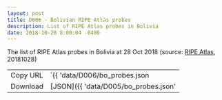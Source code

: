 ```yaml
---
layout: post
title: D006 - Bolivian RIPE Atlas probes
description: List of RIPE Atlas probes in Bolivia
date: 2018-10-28 8:00:04 -0400
---
```


The list of RIPE Atlas probes in Bolivia at 28 Oct 2018 (source: [RIPE Atlas](https://atlas.ripe.net/), 20181028)

|          |                                                  |
| -------- | ------------------------------------------------ |
| Copy URL | `{{ 'data/D006/bo_probes.json | absolute_url }}` |
| Download | [JSON]({{ 'data/D005/bo_probes.json'             | relative_url }}) |

